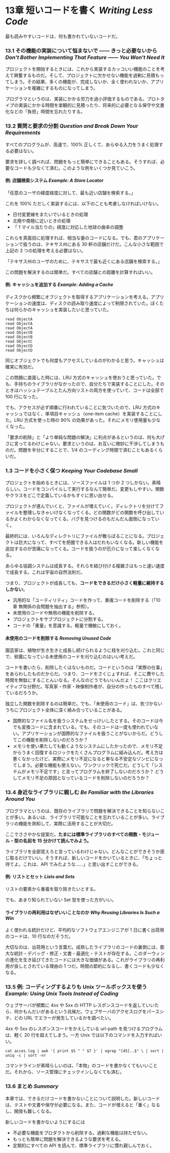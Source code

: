 # 13章 短いコードを書く *Writing Less Code*
最も読みやすいコードは、何も書かれていないコードだ。

### 13.1 その機能の実装について悩まないで ―― きっと必要ないから *Don't Bother Implementing That Feature ―― You Won't Need It*
プロジェクトを開始するときには、これから実装するカッコいい機能のことを考えて興奮するものだ。そして、プロジェクトに欠かせない機能を過剰に見積もってしまう。その結果、多くの機能が、完成しないか、全く使われないか、アプリケーションを複雑にするものになってしまう。

プログラマというのは、実装にかかる労力を過小評価するものである。プロトタイプの実装にかかる時間を楽観的に見積ったり、将来的に必要となる保守や文書化などの「負担」時間を忘れたりする。

### 13.2 質問と要求の分割 *Question and Break Down Your Requirements*
すべてのプログラムが、高速で、100% 正しくて、あらゆる入力をうまく処理する必要はない。

要求を詳しく調べれば、問題をもっと簡単にできることもある。そうすれば、必要なコードも少なくて済む。このような例をいくつか見ていこう。

#### 例: 店舗検索システム *Example: A Store Locator*
「任意のユーザの緯度経度に対して、最も近い店舗を検索する。」

これを 100% ただしく実装するには、以下のことも考慮しなければいけない。

- 日付変更線をまたいでいるときの処理
- 北極や南極に近いときの処理
- 「 1 マイル当たりの」経度に対応した地球の曲率の調整

これらを真面目に処理すれば、相当な量のコードになる。でも、君のアプリケーションで扱うのは、テキサス州にある 30 軒の店舗だけだ。こんな小さな範囲で上記の 3 つの処理を考える必要はない。

「テキサス州のユーザのために、テキサスで最も近くにある店舗を検索する。」

この問題を解決するのは簡単だ。すべての店舗との距離を計算すればいい。

#### 例: キャッシュを追加する *Example: Adding a Cache*
ディスクから頻繁にオブジェクトを取得するアプリケーションを考える。アプリケーションの速度は、ディスクの読み取り速度によって制限されていた。ぼくたちは何らかのキャッシュを実装したいと思っていた。

```
read ObjectA
read ObjectA
read ObjectA
read ObjectB
read ObjectB
read ObjectC
read ObjectD
read ObjectD
```

同じオブジェクトでも何度もアクセスしているのがわかると思う。キャッシュは確実に有効だ。

この問題に直面した時には、LRU 方式のキャッシュを使おうと思っていた。でも、手持ちのライブラリがなかったので、自分たちで実装することにした。そのときはハッシュテーブルとたん方向リストの両方を使っていて、コードは全部で 100 行になった。

でも、アクセスが必ず順番に行われていることに気づいたので、LRU 方式のキャッシュではなく、単項目キャッシュ（one-item cache）を実装することにした。LRU 方式を使った時の 90% の効果があった。それにメモリ使用量も少なくなった。

「要求の削除」と「より単純な問題の解決」に利点があるというのは、何も大げさに言ってるわけじゃない。要求というのは、お互いに微妙に干渉してしまうものだ。問題を半分にすることで、1/4 のコーディング時間で済むこともあるくらいだ。

### 1.3 コードを小さく保つ *Keeping Your Codebase Small*
プロジェクトを始めるときには、ソースファイルは 1 つか 2 つしかない。素晴らしい。コードをコンパイルして実行するなんて簡単だ。変更もしやすい。関数やクラスをどこで定義しているかもすぐに思い出せる。

プロジェクトが進んでいくと、ファイルが増えていく。ディレクトリを分けてファイルを整理しなきゃいけなくなってくる。どの関数がどの関数を呼び出しているかよくわからなくなってくる。バグを見つけるのもだんだん面倒になっていく。

最終的には、いろんなディレクトリにファイルが散らばることになる。プロジェクトは巨大になって、すべてを把握できる人はだれもいなくなる。新しい機能を追加するのが苦痛になってくる。コードを扱うのが厄介になって楽しくなくなる。

あらゆる協調システムは成長する。それらを結び付ける複雑さはもっと速い速度で成長する。これは宇宙の自然法則だ。

つまり、プロジェクトが成長しても、**コードをできるだけ小さく軽量に維持するしかない**。

- 汎用的な「ユーティリティ」コードを作って、重複コードを削除する（「10章 無関係の会問題を抽出する」参照）。
- 未使用のコードや無用の機能を削除する。
- プロジェクトをサブプロジェクトに分割する。
- コードの「重量」を意識する。軽量で機敏にしておく。

#### 未使用のコードを削除する *Removing Unused Code*
園芸家は、植物が生き生きと成長し続けられるように枝を刈り込む。これと同じで、邪魔になっている未使用のコードを刈り込むのはいい考えだ。

コードを書いたら、削除したくはないものだ。コードというのは「実際の仕事」をあらわしたものだからだ。つまり、コードをさくじょすれば、そこに費やした時間を無駄にすることんいなる。そんなのどうでもいいんだよ！ ここはクリエイティブな分野だ。写真家・作家・映像制作者が、自分の作ったものすべて残しているだろうか。

独立した関数を削除するのは簡単だ。でも、「未使用のコード」は、気づかないうちにプロジェクト全体に深く絡み合っていることがある。

- 国際的なファイル名を扱うシステムをせっけいしたとする。そのコードは今でも変換コードに含まれている。でも、そのコードは一度も使われていない。アプリケーションが国際的なファイルを扱うことがないからだ。どうしてこの機能を削除しないのだろうか？
- メモリを使い果たしても動くようなシステムにしたかったので、メモリ不足からうまく回復するロジックをたくさんプログラムに組み込んだ。考え方は悪くなかったけど、実際にメモリ不足になると単なる不安定なゾンビになってしまう。必要な機能も使えない。ワンクリックで死亡だ。どうして「システムがメモリ不足です」と言ってプログラムを終了しないのだろうか？ どうしてメモリ不足の原因となっているコードを削除しないのだろうか？

### 13.4 身近なライブラリに親しむ *Be Familiar with the Libraries Around You*
プログラマというのは、既存のライブラリで問題を解決できることを知らないことが多い。あるいは、ライブラリで可能なことを忘れていることが多い。ライブラリの機能を熟知して、実際に活用することが大切だ。

ここでささやかな提案だ。**たまには標準ライブラリのすべての関数・モジュール・型の名前を 15 分かけて読んでみよう。**

ライブラリを全部覚えろと言っているわけじゃない。どんなことができそうか感じ取るだけでいい。そうすれば、新しいコードをかいているときに、「ちょっと待てよ。これは、API でみたような……」と思い出すことができる。

#### 例: リストとセット *Lists and Sets*
リストの要素から重複を取り除きたいとする。

でも、あまり知られていない Set 型を使った方がいい。

#### ライブラリの再利用はなぜいいことなのか *Why Reusing Libraries Is Such a Win*
よく使われる統計だけど、平均的なソフトウェアエンジニアが 1 日に書く出荷用のコードは、10 行なのだそうだ。

大切なのは、出荷用という言葉だ。成熟したライブラリのコードの裏側には、膨大な統計・デバッグ・修正・文書・最適化・テストが存在する。このダーウィンの進化を生き延びてきたコードには大きな価値がある。これがライブラリの再利用が良しとされている理由の 1 つだ。時間の節約になるし、書くコードも少なくなる。

### 13.5 例: コーディングするよりも Unix ツールボックスを使う *Example: Using Unix Tools Instead of Coding*
ウェブサーバが頻繁に 4xx や 5xx の HTTP レスポンスコードを返していいたら、何かもんだいがあるという兆候だ。ウェブサーバのアクセスログをパースシテ、どの URL でエラーが発生しているかを調べたい。

4xx や 5xx のレスポンスコードをかえしている url-path を見つけるプログラムは、軽く 20 行を超えてしまう。一方 Unix では以下のコマンドを入力すればいい。

```
cat acces.log | awk '{ print $5 " " $7 }' | egrep "[45]..$" \ | sort | uniq -c | sort -nr 
```

コマンドラインが素晴らしいのは、「本物」のコードを書かなくてもいいことだ。それから、ソース管理にチェックインしなくても済む。

### 13.6 まとめ *Summary*
本章では、できるだけコードを書かないことについて説明した。新しいコードは、テストや文書や保守が必要になる。また、コードが増えると「重く」なるし、開発も難しくなる。

新しいコードを書かないようにするには

- 不必要な機能をプロダクトから削除する。過剰な機能は持たせない。
- もっとも簡単に問題を解決できるような要求を考える。
- 定期的にすべての API を読んで、標準ライブラリに慣れ親しんでおく。
